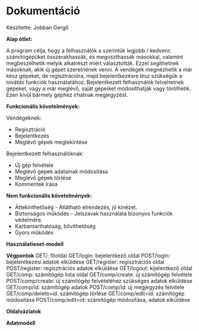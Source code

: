 # Dokumentáció

Készítette: Jobban Gergő

**Alap ötlet:**

A program célja, hogy a felhasználók a szerintük legjobb / kedvenc számítógépüket összerakhassák, és megoszthassák másokkal, valamint megbeszélhetik melyik alkatrészt miért választották. Ezzel segíthetnek másoknak, akik új gépet szeretnének venni.
A vendégek megnézhetik a már kész gépeket, de regisztrációra, majd bejelentkezésre lesz szükségük a további funkciók használatához.
Bejelentkezett felhasználók felvehetnek gépeket, vagy a már meglévő, saját gépeiket módosíthatják vagy törölhetik. Ezen kívül bármely géphez írhatnak megjegyzést.

**Funkcionális követelmények:**

Vendégeknek:
* Regisztráció
* Bejelentkezés
* Meglévő gépek megtekintése
  
Bejelentkezett felhasználóknak:
* Új gép felvétele
* Meglévő gépek adatainak módosítása
* Meglévő gépek törlése
* Kommentek írása

**Nem funkcionális követelmények:**

* Áttekinthetőség - Átlátható elrendezés, jó kinézet.
* Biztonságos működés - Jelszavak használata bizonyos funkciók védelmére.
* Karbantarthatóság, bővíthetőség
* Gyors működés

**Használatieset-modell**



**Végpontok**
GET/: főoldal
GET/login: bejelentkező oldal
POST/login: bejelentkezési adatok elküldése
GET/register: regisztrációs oldal
POST/register: regisztrációs adatok elküldése
GET/logout: kijelentkező oldal
GET/comp: számítógép lista oldal
GET/comp/create: új számítógép felvétele
POST/comp/create: új számítógép felvételéhez szükséges adatok elküldése
GET/comp/id: számítógép adatok
POST/comp/id: új megjegyzés felvitele
GET/comp/delete=id: számítógép törlése
GET/comp/edit=id: számítógép módosítása
POST/comp/edit=id: számítógép módosítása, adatok elküldése

**Oldalvázlatok**



**Adatmodell**

